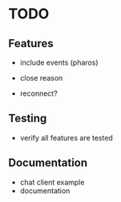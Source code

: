 # TODO

## Features
- include events (pharos)

- close reason
- reconnect?

## Testing
- verify all features are tested

## Documentation
- chat client example
- documentation
